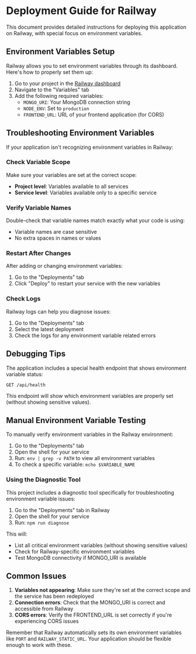 # Deployment Guide for Railway

This document provides detailed instructions for deploying this application on Railway, with special focus on environment variables.

## Environment Variables Setup

Railway allows you to set environment variables through its dashboard. Here's how to properly set them up:

1. Go to your project in the [Railway dashboard](https://railway.app/dashboard)
2. Navigate to the "Variables" tab
3. Add the following required variables:
   - `MONGO_URI`: Your MongoDB connection string
   - `NODE_ENV`: Set to `production`
   - `FRONTEND_URL`: URL of your frontend application (for CORS)

## Troubleshooting Environment Variables

If your application isn't recognizing environment variables in Railway:

### Check Variable Scope

Make sure your variables are set at the correct scope:
- **Project level**: Variables available to all services
- **Service level**: Variables available only to a specific service

### Verify Variable Names

Double-check that variable names match exactly what your code is using:
- Variable names are case sensitive
- No extra spaces in names or values

### Restart After Changes

After adding or changing environment variables:
1. Go to the "Deployments" tab
2. Click "Deploy" to restart your service with the new variables

### Check Logs

Railway logs can help you diagnose issues:
1. Go to the "Deployments" tab
2. Select the latest deployment
3. Check the logs for any environment variable related errors

## Debugging Tips

The application includes a special health endpoint that shows environment variable status:

```
GET /api/health
```

This endpoint will show which environment variables are properly set (without showing sensitive values).

## Manual Environment Variable Testing

To manually verify environment variables in the Railway environment:

1. Go to the "Deployments" tab
2. Open the shell for your service
3. Run: `env | grep -v PATH` to view all environment variables
4. To check a specific variable: `echo $VARIABLE_NAME`

### Using the Diagnostic Tool

This project includes a diagnostic tool specifically for troubleshooting environment variable issues:

1. Go to the "Deployments" tab in Railway
2. Open the shell for your service
3. Run: `npm run diagnose`

This will:
- List all critical environment variables (without showing sensitive values)
- Check for Railway-specific environment variables
- Test MongoDB connectivity if MONGO_URI is available

## Common Issues

1. **Variables not appearing**: Make sure they're set at the correct scope and the service has been redeployed
2. **Connection errors**: Check that the MONGO_URI is correct and accessible from Railway
3. **CORS errors**: Verify the FRONTEND_URL is set correctly if you're experiencing CORS issues

Remember that Railway automatically sets its own environment variables like `PORT` and `RAILWAY_STATIC_URL`. Your application should be flexible enough to work with these.
